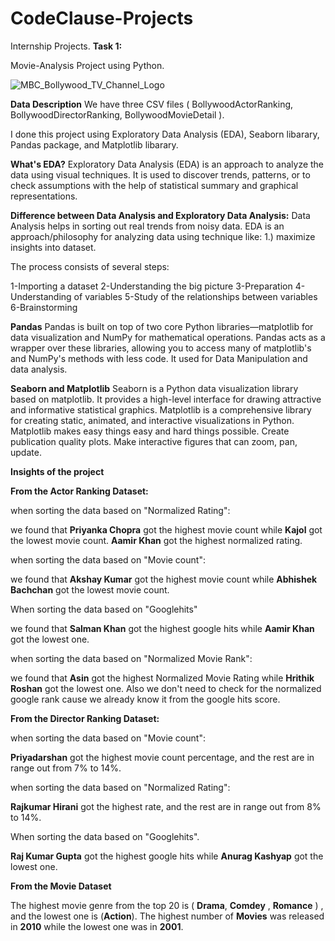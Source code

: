 # CodeClause-Projects
Internship Projects.
**Task 1:** 

Movie-Analysis Project using Python.

![MBC_Bollywood_TV_Channel_Logo](https://user-images.githubusercontent.com/114780478/203938264-a5d34c16-ffbf-41fd-9409-93657dc1fbae.png)

**Data Description**
We have three CSV files ( BollywoodActorRanking, BollywoodDirectorRanking, BollywoodMovieDetail ).

I done this project using Exploratory Data Analysis (EDA), Seaborn libarary, Pandas package, and Matplotlib libarary.

**What's EDA?**
Exploratory Data Analysis (EDA) is an approach to analyze the data using visual techniques. It is used to discover trends, patterns, or to check assumptions with the help of statistical summary and graphical representations.

**Difference between Data Analysis and Exploratory Data Analysis:**
Data Analysis helps in sorting out real trends from noisy data. EDA is an approach/philosophy for analyzing data using technique like: 1.) maximize insights into dataset.

The process consists of several steps:

1-Importing a dataset
2-Understanding the big picture
3-Preparation
4-Understanding of variables
5-Study of the relationships between variables
6-Brainstorming

**Pandas**
Pandas is built on top of two core Python libraries—matplotlib for data visualization and NumPy for mathematical operations. Pandas acts as a wrapper over these libraries, allowing you to access many of matplotlib's and NumPy's methods with less code.
It used for Data Manipulation and data analysis.

**Seaborn and Matplotlib**
Seaborn is a Python data visualization library based on matplotlib. It provides a high-level interface for drawing attractive and informative statistical graphics.
Matplotlib is a comprehensive library for creating static, animated, and interactive visualizations in Python. Matplotlib makes easy things easy and hard things possible. Create publication quality plots. Make interactive figures that can zoom, pan, update.

**Insights of the project**

**From the Actor Ranking Dataset:**

when sorting the data based on "Normalized Rating":

we found that **Priyanka Chopra** got the highest movie count while **Kajol** got the lowest movie count.
**Aamir Khan** got the highest normalized rating.

when sorting the data based on "Movie count":

we found that **Akshay Kumar** got the highest movie count while **Abhishek Bachchan** got the lowest movie count.

When sorting the data based on "Googlehits"

we found that **Salman Khan** got the highest google hits while **Aamir Khan** got the lowest one.

when sorting the data based on "Normalized Movie Rank":

we found that **Asin** got the highest Normalized Movie Rating  while **Hrithik Roshan** got the lowest one.
Also we don't need to check for the normalized google rank cause we already know it from the google hits score.

**From the Director Ranking Dataset:**

when sorting the data based on "Movie count":

**Priyadarshan** got the highest movie count percentage, and the rest are in range out from 7% to 14%.

when sorting the data based on "Normalized Rating":

**Rajkumar Hirani**	got the highest rate, and the rest are in range out from 8% to 14%.

When sorting the data based on "Googlehits".

**Raj Kumar Gupta** got the highest google hits while **Anurag Kashyap** got the lowest one.

**From the Movie Dataset**

The highest movie genre from the top 20 is ( **Drama**, **Comdey** , **Romance** ) , and the lowest one is (**Action**).
The highest number of **Movies** was released in **2010** while the lowest one was in **2001**.












